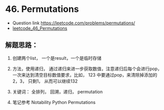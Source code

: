 # 46. Permutations
* Question link  https://leetcode.com/problems/permutations/
* [leetcode_46_Permutations](./leetcode_46_Permutations.py)

## 解题思路：

1. 创建两个list， 一个是result，一个是临时存储

2. 方法，使用递归， 通过递归来进一步获取数值，注意递归后每个会进行pop， 一次来达到清空目标数值要求，比如， 123 中要通过pop，来清除掉添加的2，3， 只剩1， 从而可以继续132


4. 关键词： 全排列， 回溯，递归， permutation

5. 笔记参考 Notability Python Permutations